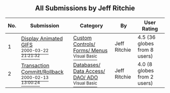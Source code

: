 ﻿<div align="center">

## All Submissions by Jeff Ritchie

</div>

No.  | Submission | Category | By   | User Rating
---- | ---------- | -------- | ---- | -----------
1 | [Display Animated GIFS<br /><sup>2000-03-22 21:21:32</sup>](https://github.com/Planet-Source-Code/jeff-ritchie-display-animated-gifs__1-6762) | [Custom Controls/ Forms/  Menus<br /><sup>Visual Basic</sup>](../ByCategory/custom-controls-forms-menus__1-4.md) | Jeff Ritchie | 4.5 (36 globes from 8 users)
2 | [Transaction Committ/Rollback<br /><sup>2000-02-13 13:00:24</sup>](https://github.com/Planet-Source-Code/jeff-ritchie-transaction-committ-rollback__1-6045) | [Databases/ Data Access/ DAO/ ADO<br /><sup>Visual Basic</sup>](../ByCategory/databases-data-access-dao-ado__1-6.md) | Jeff Ritchie | 4.0 (8 globes from 2 users)
